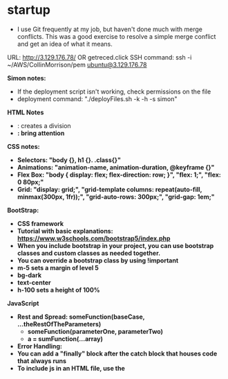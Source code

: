 # startup
* I use Git frequently at my job, but haven't done much with merge conflicts. This was a good exercise to resolve a simple merge conflict and get an idea of what it means.

URL:  http://3.129.176.78/ OR getreced.click
SSH command: ssh -i ~/AWS/CollinMorrison/pem ubuntu@3.129.176.78

**Simon notes:**

* If the deployment script isn't working, check permissions on the file
* deployment command: "./deployFiles.sh -k <yourpemkey> -h <yourdomain> -s simon"

**HTML Notes**
* <div>: creates a division
* <b>: bring attention

**CSS notes:**
* Selectors: "body {}, h1 {}. .class{}"
* Animations: "animation-name, animation-duration, @keyframe <animation-name> {}"
* Flex Box: "body { display: flex; flex-direction: row; }", "flex: 1;", "flex: 0 80px;"
* Grid: "display: grid;", "grid-template columns: repeat(auto-fill, minmax(300px, 1fr));", "grid-auto-rows: 300px;", "grid-gap: 1em;"

**BootStrap:**
* CSS framework
* Tutorial with basic explanations: https://www.w3schools.com/bootstrap5/index.php
* When you include bootstrap in your project, you can use bootstrap classes and custom classes as needed together.
* You can override a bootstrap class by using !important
* m-5 sets a margin of level 5
* bg-dark
* text-center
* h-100 sets a height of 100%

**JavaScript**
* Rest and Spread: someFunction(baseCase, ...theRestOfTheParameters)
  * someFunction(parameterOne, parameterTwo)
  * a = sumFunction(...array)
* Error Handling:
 * You can add a "finally" block after the catch block that houses code that always runs
* To include js in an HTML file, use the <script> tag
* To select an element by it's class, use `document.querySelector('')`
* You can use a for-loop syntax like `for (const [i, reservation] of reservations.entries()) {}` to use a hybrid iteration loop where you still have access to the index.
* Add classes to elements created by javascript with `element.classList.add('')`
 
 **Express**
 * Express simplifies and streamlines http route handling
 * To include express: `const express = require('express');
 * Declare app: `const app = express();`
 * Declare router: `const apiRouter = express.Router();`
 * http methods: `apiRouter.get(), apiRouter.post, etc.`
 * To listen on a port: `app.listen(port, () -> {
  console.log(`Listening on port ${port}`);
 });`

**MongoDB**
* use `npm install mongodb`
* to use environment variables: `const userName = process.env.MONGOUSER; const password = proccess.env.MONGOPASSWORD; const hostname = process.env.MONGOHOSTNAME;`
* mongo url: `mongodb+srv://${userName}:${password}@${hostname}`
 
 **Login Notes**
 * To authenticate a user, get the username that they input with something like `const userName = localStorage.getItem('username')`
 * Check if the username exists, then get the boolean of whether or not the user was authenticated with something like `if (userName) {
    const nameEl = document.querySelector('#userName');
    nameEl.value = userName;
    const user = await getUser(nameEl.value);
    authenticated = user?.authenticated;
  }`
 * fetch takes up to two parameters - 
 ** The endpoint being called ie. `'/api/auth/create'`
 ** The information to pass in the request ie. `method: post,
 body: JSON.stringify({ email: userName, password: password }),
 headers: {
 'Content-type': 'application/json; charset=UTF-8',
 },
 });`
 * To use fetch, use `const reponse = await fetch(...)`
 * To get the body of the response in json, use `const body = await response.json();`
 
 **Websockets**
 * like an https request-response model, but requests and responses can be sent at any time. Like a chat.
 * To set up a websocket, first define the protocol it will be using - `const protocol = window.location.protocol === 'http:' ? 'ws' : 'wss';`
 * Create the websocket: `this.socket = new WebSocket('${protocol}://${window.location.host}/ws');`
 
 **Reactivity**
 * React components have `props`, a `state`, and a `render` function
 * React monitors the props and state for any changes, and when changes take place, react re-runs the render function to make sure the page is current and reflecting the changes
 * You can assign a variable a state to pass into JSX like this: `const [color, updateColor] = React.useState('#737AB0');`
 

